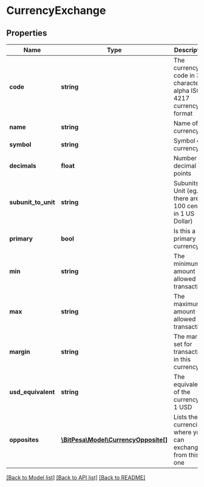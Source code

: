 # CurrencyExchange

## Properties
Name | Type | Description | Notes
------------ | ------------- | ------------- | -------------
**code** | **string** | The currency code in 3-character alpha ISO 4217 currency format | [optional] 
**name** | **string** | Name of currency | [optional] 
**symbol** | **string** | Symbol of currency | [optional] 
**decimals** | **float** | Number of decimal points | [optional] 
**subunit_to_unit** | **string** | Subunits in Unit (eg. there are 100 cents in 1 US Dollar) | [optional] 
**primary** | **bool** | Is this a primary currency? | [optional] 
**min** | **string** | The minimum amount allowed in a transaction | [optional] 
**max** | **string** | The maximum amount allowed in a transaction | [optional] 
**margin** | **string** | The margin set for transactions in this currency | [optional] 
**usd_equivalent** | **string** | The equivalent of the currency to 1 USD | [optional] 
**opposites** | [**\BitPesa\Model\CurrencyOpposite[]**](CurrencyOpposite.md) | Lists the currencies where you can exchange from this one | [optional] 

[[Back to Model list]](../README.md#documentation-for-models) [[Back to API list]](../README.md#documentation-for-api-endpoints) [[Back to README]](../README.md)


